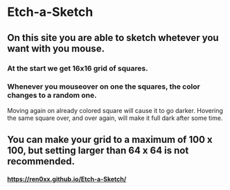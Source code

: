 # Etch-a-Sketch
## On this site you are able to sketch whetever you want with you mouse.
### At the start we get 16x16 grid of squares. 
### Whenever you mouseover on one the squares, the color changes to a random one.
Moving again on already colored square will cause it to go darker.
Hovering the same square over, and over again, will make it full dark after some time.

## You can make your grid to a maximum of 100 x 100, but setting larger than 64 x 64 is not recommended.

#### https://ren0xx.github.io/Etch-a-Sketch/
